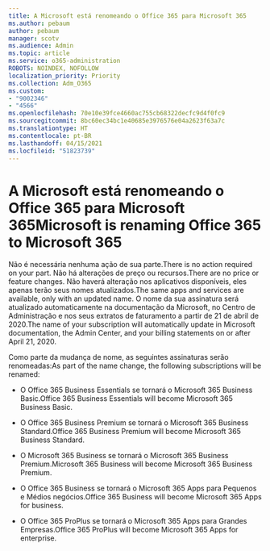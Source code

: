 ```yaml
---
title: A Microsoft está renomeando o Office 365 para Microsoft 365
ms.author: pebaum
author: pebaum
manager: scotv
ms.audience: Admin
ms.topic: article
ms.service: o365-administration
ROBOTS: NOINDEX, NOFOLLOW
localization_priority: Priority
ms.collection: Adm_O365
ms.custom:
- "9002346"
- "4566"
ms.openlocfilehash: 70e10e39fce4660ac755cb68322decfc9d4f0fc9
ms.sourcegitcommit: 8bc60ec34bc1e40685e3976576e04a2623f63a7c
ms.translationtype: HT
ms.contentlocale: pt-BR
ms.lasthandoff: 04/15/2021
ms.locfileid: "51823739"
---
```

# <a name="microsoft-is-renaming-office-365-to-microsoft-365"></a><span data-ttu-id="f563f-102">A Microsoft está renomeando o Office 365 para Microsoft 365</span><span class="sxs-lookup"><span data-stu-id="f563f-102">Microsoft is renaming Office 365 to Microsoft 365</span></span>

<span data-ttu-id="f563f-103">Não é necessária nenhuma ação de sua parte.</span><span class="sxs-lookup"><span data-stu-id="f563f-103">There is no action required on your part.</span></span> <span data-ttu-id="f563f-104">Não há alterações de preço ou recursos.</span><span class="sxs-lookup"><span data-stu-id="f563f-104">There are no price or feature changes.</span></span> <span data-ttu-id="f563f-105">Não haverá alteração nos aplicativos disponíveis, eles apenas terão seus nomes atualizados.</span><span class="sxs-lookup"><span data-stu-id="f563f-105">The same apps and services are available, only with an updated name.</span></span> <span data-ttu-id="f563f-106">O nome da sua assinatura será atualizado automaticamente na documentação da Microsoft, no Centro de Administração e nos seus extratos de faturamento a partir de 21 de abril de 2020.</span><span class="sxs-lookup"><span data-stu-id="f563f-106">The name of your subscription will automatically update in Microsoft documentation, the Admin Center, and your billing statements on or after April 21, 2020.</span></span>

<span data-ttu-id="f563f-107">Como parte da mudança de nome, as seguintes assinaturas serão renomeadas:</span><span class="sxs-lookup"><span data-stu-id="f563f-107">As part of the name change, the following subscriptions will be renamed:</span></span>

- <span data-ttu-id="f563f-108">O Office 365 Business Essentials se tornará o Microsoft 365 Business Basic.</span><span class="sxs-lookup"><span data-stu-id="f563f-108">Office 365 Business Essentials will become Microsoft 365 Business Basic.</span></span>

- <span data-ttu-id="f563f-109">O Office 365 Business Premium se tornará o Microsoft 365 Business Standard.</span><span class="sxs-lookup"><span data-stu-id="f563f-109">Office 365 Business Premium will become Microsoft 365 Business Standard.</span></span>

- <span data-ttu-id="f563f-110">O Microsoft 365 Business se tornará o Microsoft 365 Business Premium.</span><span class="sxs-lookup"><span data-stu-id="f563f-110">Microsoft 365 Business will become Microsoft 365 Business Premium.</span></span>

- <span data-ttu-id="f563f-111">O Office 365 Business se tornará o Microsoft 365 Apps para Pequenos e Médios negócios.</span><span class="sxs-lookup"><span data-stu-id="f563f-111">Office 365 Business will become Microsoft 365 Apps for business.</span></span>

- <span data-ttu-id="f563f-112">O Office 365 ProPlus se tornará o Microsoft 365 Apps para Grandes Empresas.</span><span class="sxs-lookup"><span data-stu-id="f563f-112">Office 365 ProPlus will become Microsoft 365 Apps for enterprise.</span></span>
